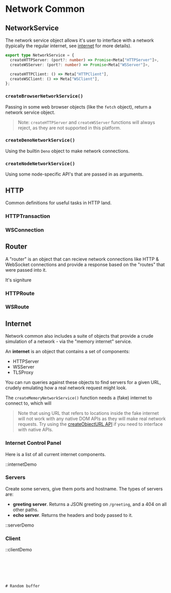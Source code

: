 # Network Common

## NetworkService

The network service object allows it's user to interface
with a network (typically the regular internet, see [internet](#internet)
for more details).

```ts
export type NetworkService = {
  createHTTPServer: (port?: number) => Promise<Meta["HTTPServer"]>,
  createWSServer: (port?: number) => Promise<Meta["WSServer"]>,

  createHTTPClient: () => Meta["HTTPClient"],
  createWSClient: () => Meta["WSClient"],
};
```

### `createBrowserNetworkService()`

Passing in some web browser objects (like the `fetch` object),
return a network service object.

> Note: `createHTTPServer` and `createWSServer` functions will
> always reject, as they are not supported in this platform.

### `createDenoNetworkService()`

Using the builtin `Deno` object to make network connections.

### `createNodeNetworkService()`

Using some node-specific API's that are passed in as arguments.

## HTTP

Common definitions for useful tasks in HTTP land.

### HTTPTransaction

### WSConnection

## Router

A "router" is an object that can recieve network connections
like HTTP & WebSocket connections
and provide a response based on the "routes"
that were passed into it.

It's signiture 

### HTTPRoute
### WSRoute

## Internet

Network common also includes a suite of objects
that provide a crude simulation of a network - via
the "memory internet" service.

An **internet** is an object that contains a set of components:
  - HTTPServer
  - WSServer
  - TLSProxy

You can run queries against these objects to find servers
for a given URL, crudely emulating how a
real network request might look.

The `createMemoryNetworkService()` function needs a (fake) internet
to connect to, which will 

> Note that using URL that refers to locations inside the fake internet
> will not work with any native DOM APIs as they will make real network
> requests. Try using the [createObjectURL API](https://developer.mozilla.org/en-US/docs/Web/API/URL/createObjectURL_static) if you need to interface
> with native APIs.

### Internet Control Panel

Here is a list of all current internet components.

::internetDemo

### Servers

Create some servers, give them ports and hostname. The
types of servers are:
  - **greeting server**. Returns a JSON greeting on `/greeting`,
  and a 404 on all other paths.
  - **echo server**. Returns the headers and body passed to it.

::serverDemo

### Client

::clientDemo


```






# Random buffer
```